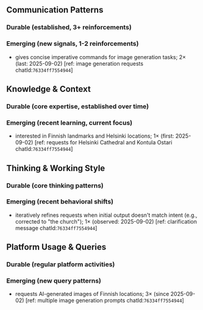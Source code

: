 ## Communication Patterns
### Durable (established, 3+ reinforcements)

### Emerging (new signals, 1-2 reinforcements)
- gives concise imperative commands for image generation tasks; 2× (last: 2025-09-02) [ref: image generation requests chatId:`76334ff7554944`]

## Knowledge & Context
### Durable (core expertise, established over time)

### Emerging (recent learning, current focus)
- interested in Finnish landmarks and Helsinki locations; 1× (first: 2025-09-02) [ref: requests for Helsinki Cathedral and Kontula Ostari chatId:`76334ff7554944`]

## Thinking & Working Style
### Durable (core thinking patterns)

### Emerging (recent behavioral shifts)
- iteratively refines requests when initial output doesn't match intent (e.g., corrected to "the church"); 1× (observed: 2025-09-02) [ref: clarification message chatId:`76334ff7554944`]

## Platform Usage & Queries
### Durable (regular platform activities)

### Emerging (new query patterns)
- requests AI-generated images of Finnish locations; 3× (since 2025-09-02) [ref: multiple image generation prompts chatId:`76334ff7554944`]